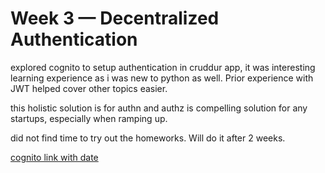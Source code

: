 # Week 3 — Decentralized Authentication

explored cognito to setup authentication in cruddur app, it was interesting learning experience as i was new to python as well. Prior experience with JWT helped cover other topics easier.

this holistic solution is for authn and authz is compelling solution for any startups, especially when ramping up.

did not find time to try out the homeworks. Will do it after 2 weeks.

[cognito link with date](./assets//week-3-cognito.JPG)